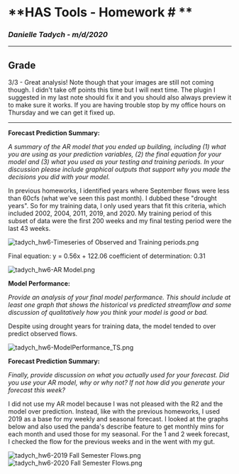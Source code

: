 # **HAS Tools - Homework # **

### *Danielle Tadych -  m/d/2020*
___
## Grade
3/3 - Great analysis! Note though that your images are still not coming though. I didn't take off points this time but I will next time. The plugin I suggested in my last note should fix it and you should also always preview it to make sure it works. If you are having trouble stop by my office hours on Thursday and we can get it fixed up. 
___

**Forecast Prediction Summary:**

*A summary of the AR model that you ended up building, including (1) what you are using as your prediction variables, (2) the final equation for your model and (3) what you used as your testing and training periods. In your discussion please include graphical outputs that support why you made the decisions you did with your model.*

In previous homeworks, I identified years where September flows were less than 60cfs (what we've seen this past month). I dubbed these "drought years".  So for my training data, I only used years that fit this criteria, which included 2002, 2004, 2011, 2019, and 2020.  My training period of this subset of data were the first 200 weeks and my final testing period were the last 43 weeks.

<img alt="tadych_hw6-Timeseries of Observed and Training periods.png" src="tadych_hw6.assets/tadych_hw6-Timeseries of Observed and Training periods.png" width="" height="" >

Final equation: y = 0.56x + 122.06
coefficient of determination: 0.31

<img alt="tadych_hw6-AR Model.png" src="tadych_hw6.assets/tadych_hw6-AR Model.png" width="" height="" >

**Model Performance:**

*Provide an analysis of your final model performance. This should include at least one graph that shows the historical vs predicted streamflow and some discussion of qualitatively how you think your model is good or bad.*

Despite using drought years for training data, the model tended to over predict observed flows.

<img alt="tadych_hw6-ModelPerformance_TS.png" src="tadych_hw6.assets/tadych_hw6-ModelPerformance_TS.png" width="" height="" >

**Forecast Prediction Summary:**

*Finally, provide discussion on what you actually used for your forecast. Did you use your AR model, why or why not? If not how did you generate your forecast this week?*

I did not use my AR model because I was not pleased with the R2 and the model over prediction.  Instead, like with the previous homeworks, I used 2019 as a base for my weekly and seasonal forecast.  I looked at the graphs below and also used the panda's describe feature to get monthly mins for each month and used those for my seasonal.  For the 1 and 2 week forecast, I checked the flow for the previous weeks and in the went with my gut.

<img alt="tadych_hw6-2019 Fall Semester Flows.png" src="tadych_hw6.assets/tadych_hw6-2019 Fall Semester Flows.png" width="" height="" >

<img alt="tadych_hw6-2020 Fall Semester Flows.png" src="tadych_hw6.assets/tadych_hw6-2020 Fall Semester Flows.png" width="" height="" >
